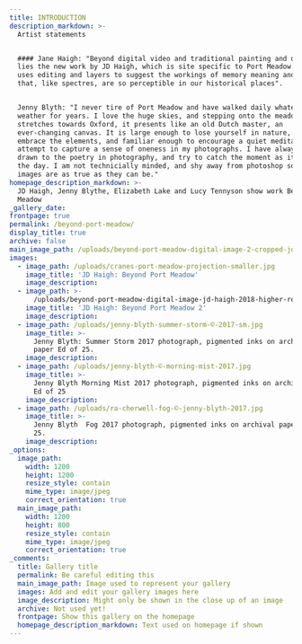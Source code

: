```yaml
---
title: INTRODUCTION
description_markdown: >-
  Artist statements


  #### Jane Haigh: "Beyond digital video and traditional painting and drawing,
  lies the new work by JD Haigh, which is site specific to Port Meadow. Her work
  uses editing and layers to suggest the workings of memory meaning and time
  that, like spectres, are so perceptible in our historical places".


  Jenny Blyth: "I never tire of Port Meadow and have walked daily whatever the
  weather for years. I love the huge skies, and stepping onto the meadow that
  stretches towards Oxford, it presents like an old Dutch master, an
  ever-changing canvas. It is large enough to lose yourself in nature, to
  embrace the elements, and familiar enough to encourage a quiet meditation. I
  attempt to capture a sense of oneness in my photographs. I have always been
  drawn to the poetry in photography, and try to catch the moment as it feels on
  the day. I am not technicially minded, and shy away from photoshop so that the
  images are as true as they can be."
homepage_description_markdown: >-
  JD Haigh, Jenny Blythe, Elizabeth Lake and Lucy Tennyson show work Beyond Port
  Meadow
_gallery_date:
frontpage: true
permalink: /beyond-port-meadow/
display_title: true
archive: false
main_image_path: /uploads/beyond-port-meadow-digital-image-2-cropped-jd-haigh-2018.jpg
images:
  - image_path: /uploads/cranes-port-meadow-projection-smaller.jpg
    image_title: 'JD Haigh: Beyond Port Meadow'
    image_description:
  - image_path: >-
      /uploads/beyond-port-meadow-digital-image-jd-haigh-2018-higher-res-3x2-5inch.jpg
    image_title: 'JD Haigh: Beyond Port Meadow 2'
    image_description:
  - image_path: /uploads/jenny-blyth-summer-storm-©-2017-sm.jpg
    image_title: >-
      Jenny Blyth: Summer Storm 2017 photograph, pigmented inks on archival
      paper Ed of 25.
    image_description:
  - image_path: /uploads/jenny-blyth-©-morning-mist-2017.jpg
    image_title: >-
      Jenny Blyth Morning Mist 2017 photograph, pigmented inks on archival paper
      Ed of 25
    image_description:
  - image_path: /uploads/ra-cherwell-fog-©-jenny-blyth-2017.jpg
    image_title: >-
      Jenny Blyth  Fog 2017 photograph, pigmented inks on archival paper Ed of
      25.
    image_description:
_options:
  image_path:
    width: 1200
    height: 1200
    resize_style: contain
    mime_type: image/jpeg
    correct_orientation: true
  main_image_path:
    width: 1200
    height: 800
    resize_style: contain
    mime_type: image/jpeg
    correct_orientation: true
_comments:
  title: Gallery title
  permalink: Be careful editing this
  main_image_path: Image used to represent your gallery
  images: Add and edit your gallery images here
  image_description: Might only be shown in the close up of an image
  archive: Not used yet!
  frontpage: Show this gallery on the homepage
  homepage_description_markdown: Text used on homepage if shown
---
```


